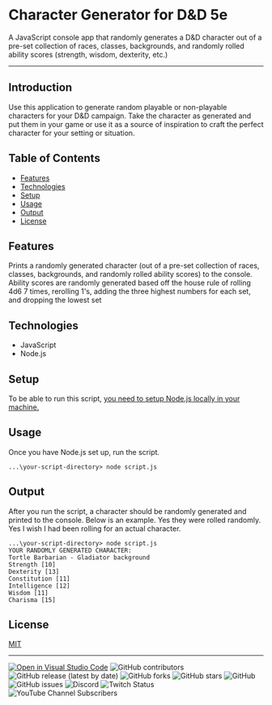 Character Generator for D&D 5e
================================================================
A JavaScript console app that randomly generates a D&D character out of a pre-set collection of races, classes, backgrounds, and randomly rolled ability scores (strength, wisdom, dexterity, etc.)

---------------------------------

## Introduction
Use this application to generate random playable or non-playable characters for your D&D campaign. Take the character as generated and put them in your game or use it as a source of inspiration to craft the perfect character for your setting or situation.

## Table of Contents
* [Features](#features)
* [Technologies](#technologies)
* [Setup](#setup)
* [Usage](#usage)
* [Output](#output)
* [License](#license)

## Features
Prints a randomly generated character (out of a pre-set collection of races, classes, backgrounds, and randomly rolled ability scores) to the console. Ability scores are randomly generated based off the house rule of rolling 4d6 7 times, rerolling 1's, adding the three highest numbers for each set, and dropping the lowest set

## Technologies
* JavaScript
* Node.js

## Setup

To be able to run this script, [you need to setup Node.js locally in your machine.](https://www.codecademy.com/articles/setting-up-node-locally)

## Usage
Once you have Node.js set up, run the script.
```
...\your-script-directory> node script.js
```

## Output
After you run the script, a character should be randomly generated and printed to the console. Below is an example. Yes they were rolled randomly. Yes I wish I had been rolling for an actual character.
```
...\your-script-directory> node script.js
YOUR RANDOMLY GENERATED CHARACTER:
Tortle Barbarian - Gladiator background
Strength [10]
Dexterity [13]
Constitution [11]
Intelligence [12]
Wisdom [11]
Charisma [15]
```

## License
[MIT](/LICENSE.txt)

---------

[![Open in Visual Studio Code](https://open.vscode.dev/badges/open-in-vscode.svg)](https://open.vscode.dev/rjarmon/CharacterGenerator)
![GitHub contributors](https://img.shields.io/github/contributors/rjarmon/CharacterGenerator?style=plastic)
![GitHub release (latest by date)](https://img.shields.io/github/v/release/rjarmon/CharacterGenerator?style=plastic)
![GitHub forks](https://img.shields.io/github/forks/rjarmon/CharacterGenerator?style=plastic)
![GitHub stars](https://img.shields.io/github/stars/rjarmon/CharacterGenerator?style=plastic)
![GitHub](https://img.shields.io/github/license/rjarmon/CharacterGenerator)
![GitHub issues](https://img.shields.io/github/issues/rjarmon/CharacterGenerator?style=plastic)
![Discord](https://img.shields.io/discord/926195512644874271?color=blue&label=Discord&logo=Discord&style=plastic)
![Twitch Status](https://img.shields.io/twitch/status/thepolkawarlord?style=social)
![YouTube Channel Subscribers](https://img.shields.io/youtube/channel/subscribers/UCAtxepM8_SW6epHIVGuWdLg?style=social)